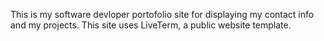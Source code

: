 This is my software devloper portofolio site for displaying my contact info and my projects. This site uses LiveTerm, a public website template.